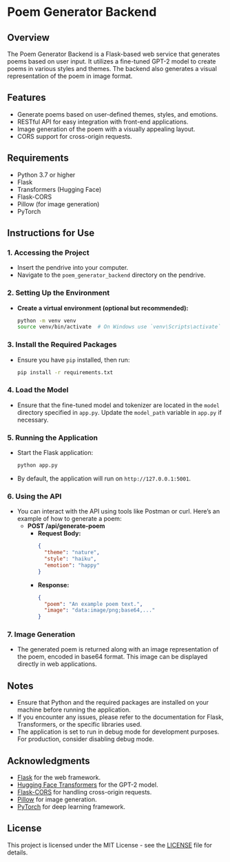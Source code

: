 # Poem Generator Backend

## Overview
The Poem Generator Backend is a Flask-based web service that generates poems based on user input. It utilizes a fine-tuned GPT-2 model to create poems in various styles and themes. The backend also generates a visual representation of the poem in image format.

## Features
- Generate poems based on user-defined themes, styles, and emotions.
- RESTful API for easy integration with front-end applications.
- Image generation of the poem with a visually appealing layout.
- CORS support for cross-origin requests.

## Requirements
- Python 3.7 or higher
- Flask
- Transformers (Hugging Face)
- Flask-CORS
- Pillow (for image generation)
- PyTorch

## Instructions for Use

### 1. Accessing the Project
- Insert the pendrive into your computer.
- Navigate to the `poem_generator_backend` directory on the pendrive.

### 2. Setting Up the Environment
- **Create a virtual environment (optional but recommended):**
  ```bash
  python -m venv venv
  source venv/bin/activate  # On Windows use `venv\Scripts\activate`
  ```

### 3. Install the Required Packages
- Ensure you have `pip` installed, then run:
  ```bash
  pip install -r requirements.txt
  ```

### 4. Load the Model
- Ensure that the fine-tuned model and tokenizer are located in the `model` directory specified in `app.py`. Update the `model_path` variable in `app.py` if necessary.

### 5. Running the Application
- Start the Flask application:
  ```bash
  python app.py
  ```
- By default, the application will run on `http://127.0.0.1:5001`.

### 6. Using the API
- You can interact with the API using tools like Postman or curl. Here’s an example of how to generate a poem:
  - **POST /api/generate-poem**
    - **Request Body:**
      ```json
      {
        "theme": "nature",
        "style": "haiku",
        "emotion": "happy"
      }
      ```
    - **Response:**
      ```json
      {
        "poem": "An example poem text.",
        "image": "data:image/png;base64,..."
      }
      ```

### 7. Image Generation
- The generated poem is returned along with an image representation of the poem, encoded in base64 format. This image can be displayed directly in web applications.

## Notes
- Ensure that Python and the required packages are installed on your machine before running the application.
- If you encounter any issues, please refer to the documentation for Flask, Transformers, or the specific libraries used.
- The application is set to run in debug mode for development purposes. For production, consider disabling debug mode.

## Acknowledgments
- [Flask](https://flask.palletsprojects.com/) for the web framework.
- [Hugging Face Transformers](https://huggingface.co/transformers/) for the GPT-2 model.
- [Flask-CORS](https://flask-cors.readthedocs.io/en/latest/) for handling cross-origin requests.
- [Pillow](https://pillow.readthedocs.io/en/stable/) for image generation.
- [PyTorch](https://pytorch.org/) for deep learning framework.

## License
This project is licensed under the MIT License - see the [LICENSE](LICENSE) file for details.